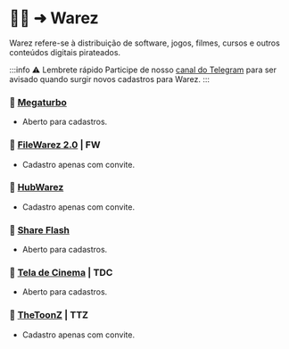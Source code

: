 # 🏴‍☠️ ➜ Warez

Warez refere-se à distribuição de software, jogos, filmes, cursos e outros conteúdos digitais pirateados. 

:::info ⚠️ Lembrete rápido
Participe de nosso [canal do Telegram](https://t.me/trackerslist) para ser avisado quando surgir novos cadastros para Warez.
:::

### 🧲 [Megaturbo](https://megaturbo.org)

- Aberto para cadastros.

### 🧲 [FileWarez 2.0](https://filewarez.club/) | FW

- Cadastro apenas com convite.

### 🧲 [HubWarez](https://hubwarez.tv/forum/register.php)

- Cadastro apenas com convite.

### 🧲 [Share Flash](https://www.shareflash.xyz/)

- Aberto para cadastros.

### 🧲 [Tela de Cinema](https://teladecinema.forumeiros.com/) | TDC

- Aberto para cadastros.
  
### 🧲 [TheToonZ](https://www.thetoonz.com/) | TTZ

- Cadastro apenas com convite.
